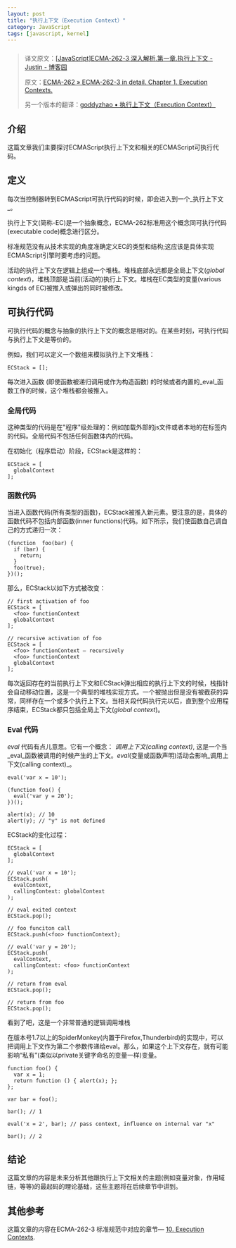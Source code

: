 ```yaml
---
layout: post
title: "执行上下文（Execution Context）"
category: JavaScript
tags: [javascript, kernel]
---
```

### 
> 译文原文：[[JavaScript]ECMA-262-3 深入解析.第一章.执行上下文 - Justin - 博客园](http://www.cnblogs.com/justinw/archive/2010/04/16/1713086.html)
> 
> 原文：[ECMA-262 » ECMA-262-3 in detail. Chapter 1. Execution Contexts.](http://dmitrysoshnikov.com/ecmascript/chapter-1-execution-contexts/)
> 
> 另一个版本的翻译：[goddyzhao • 执行上下文（Execution Context）](http://zh.blog.goddyzhao.me/post/10020230352/execution-context)

<!--more-->

## 介绍

这篇文章我们主要探讨ECMAScript执行上下文和相关的ECMAScript可执行代码。

## 定义

每次当控制器转到ECMAScript可执行代码的时候，即会进入到一个_执行上下文_。

执行上下文(简称-EC)是一个抽象概念，ECMA-262标准用这个概念同可执行代码(executable code)概念进行区分。

标准规范没有从技术实现的角度准确定义EC的类型和结构;这应该是具体实现ECMAScript引擎时要考虑的问题。

活动的执行上下文在逻辑上组成一个堆栈。堆栈底部永远都是全局上下文(_global context_)，堆栈顶部是当前(活动的)执行上下文。堆栈在EC类型的变量(various kingds of EC)被推入或弹出的同时被修改。

## 可执行代码

可执行代码的概念与抽象的执行上下文的概念是相对的。在某些时刻，可执行代码与执行上下文是等价的。

例如，我们可以定义一个数组来模拟执行上下文堆栈：

    ECStack = [];
    

每次进入函数 (即使函数被递归调用或作为构造函数) 的时候或者内置的_eval_函数工作的时候，这个堆栈都会被推入。

### 全局代码

这种类型的代码是在"程序"级处理的：例如加载外部的js文件或者本地的在<script></script>标签内的代码。全局代码不包括任何函数体内的代码。

在初始化（程序启动）阶段，ECStack是这样的：

    ECStack = [
      globalContext
    ];

### 函数代码

当进入函数代码(所有类型的函数)，ECStack被推入新元素。要注意的是，具体的函数代码不包括内部函数(inner functions)代码。如下所示，我们使函数自己调自己的方式递归一次：

    (function  foo(bar) {
      if (bar) {
        return;
      }
      foo(true);
    })();

那么，ECStack以如下方式被改变：

    // first activation of foo
    ECStack = [
      <foo> functionContext
      globalContext
    ];
     
    // recursive activation of foo
    ECStack = [
      <foo> functionContext – recursively
      <foo> functionContext
      globalContext
    ];

每次返回存在的当前执行上下文和ECStack弹出相应的执行上下文的时候，栈指针会自动移动位置，这是一个典型的堆栈实现方式。一个被抛出但是没有被截获的异常，同样存在一个或多个执行上下文。当相关段代码执行完以后，直到整个应用程序结束，ECStack都只包括全局上下文(_global context_)。

### Eval 代码

_eval_ 代码有点儿意思。它有一个概念： _调用上下文(calling context)_, 这是一个当_eval_函数被调用的时候产生的上下文。_eval_(变量或函数声明)活动会影响_调用上下文(calling context)_。

    eval('var x = 10');
     
    (function foo() {
      eval('var y = 20');
    })();
     
    alert(x); // 10
    alert(y); // "y" is not defined

ECStack的变化过程：

    ECStack = [
      globalContext
    ];
     
    // eval('var x = 10');
    ECStack.push(
      evalContext,
      callingContext: globalContext
    );
     
    // eval exited context
    ECStack.pop();
     
    // foo funciton call
    ECStack.push(<foo> functionContext);
     
    // eval('var y = 20');
    ECStack.push(
      evalContext,
      callingContext: <foo> functionContext
    );
     
    // return from eval
    ECStack.pop();
     
    // return from foo
    ECStack.pop();
    

看到了吧，这是一个非常普通的逻辑调用堆栈

在版本号1.7以上的SpiderMonkey(内置于Firefox,Thunderbird)的实现中，可以把调用上下文作为第二个参数传递给eval。那么，如果这个上下文存在，就有可能影响“私有”(类似以private关键字命名的变量一样)变量。

    function foo() {
      var x = 1;
      return function () { alert(x); };
    };
     
    var bar = foo();
     
    bar(); // 1
     
    eval('x = 2', bar); // pass context, influence on internal var "x"
     
    bar(); // 2
    

## 结论

这篇文章的内容是未来分析其他跟执行上下文相关的主题(例如变量对象，作用域链，等等)的最起码的理论基础，这些主题将在后续章节中讲到。

## 其他参考

这篇文章的内容在ECMA-262-3 标准规范中对应的章节— [10. Execution Contexts](http://bclary.com/2004/11/07/#a-10).



